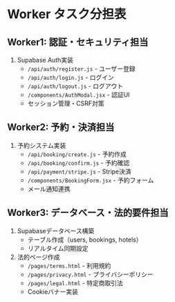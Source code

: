 # Worker タスク分担表

## Worker1: 認証・セキュリティ担当
1. Supabase Auth実装
   - `/api/auth/register.js` - ユーザー登録
   - `/api/auth/login.js` - ログイン
   - `/api/auth/logout.js` - ログアウト
   - `/components/AuthModal.jsx` - 認証UI
   - セッション管理・CSRF対策

## Worker2: 予約・決済担当
1. 予約システム実装
   - `/api/booking/create.js` - 予約作成
   - `/api/booking/confirm.js` - 予約確認
   - `/api/payment/stripe.js` - Stripe決済
   - `/components/BookingForm.jsx` - 予約フォーム
   - メール通知連携

## Worker3: データベース・法的要件担当
1. Supabaseデータベース構築
   - テーブル作成（users, bookings, hotels）
   - リアルタイム同期設定
2. 法的ページ作成
   - `/pages/terms.html` - 利用規約
   - `/pages/privacy.html` - プライバシーポリシー
   - `/pages/legal.html` - 特定商取引法
   - Cookieバナー実装